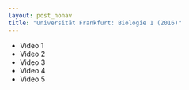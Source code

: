 ```yaml
---
layout: post_nonav
title: "Universität Frankfurt: Biologie 1 (2016)"
---
```

- Video 1
- Video 2
- Video 3
- Video 4
- Video 5
